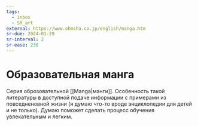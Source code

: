 ```yaml
---
tags:
  - inbox
  - SR_art
external: https://www.ohmsha.co.jp/english/manga.htm
sr-due: 2024-01-29
sr-interval: 2
sr-ease: 230
---
```


# Образовательная манга

Серия оброзовательной [[Manga|манги]]. Особенность такой литературы в
доступной подаче информации с примерами из повседненовной жизни (я думаю
что-то вроде энциклопедии для детей и не только). Думаю поможет сделать
процесс обучения увлекательным и легким.
